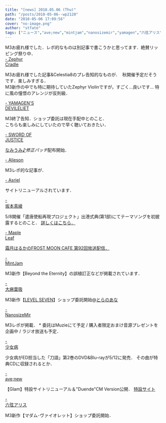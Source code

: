 ```yaml
---
title: "[news] 2010.05.06 (Thu)"
path: "/posts/2010-05-06--wp2120"
date: "2010-05-06 17:09:56"
cover: "no-image.png"
author: "stfate"
tags: ["ニュース","ave;new","mintjam","nanosizemir","yamagen","六弦アリス","坂本真綾","大臣","大麻葉吸","少女病","平松俊紀","霜月はるか"]
---
```


<style type="text/css">
<!--
p {white-space: pre-wrap};
-->
</style>

M3お疲れ様でした．レポ的なものは別記事で書こうかと思ってます．絶賛リッピング祭り中．
<a  href="http://www.zephyr-cradle.info/diary/" target="_blank">- Zephyr Cradle</a>
<div >M3お疲れ様でした記事&Celestia8のプレ告知的なものが．
<a href="http://www.zephyr-cradle.info/celestia/index.php/メインページ" target="_blank"><img src="http://www.zephyr-cradle.info/celestia/_bn/bn_cele8_pre.jpg" alt="" /></a>
秋開催予定だそうです．楽しみすぎる．
<div >M3新作の中でも特に期待していたZephyr Violinですが，すごく…良いです…
特に風の憧憬のアレンジが反則級．</div></div>

<a  href="http://devileliet.gozaru.jp/" target="_blank">- YAMAGEN'S DEVILELIET</a>
<div >M3終了告知．ショップ委託は現在手配中とのこと．
<div >こちらも楽しみにしていたので早く聴いておきたい．</div></div>

<a  href="http://www.soj.razor.jp/" target="_blank">- SWORD OF JUSTICE</a>
<div ><a href="http://www.soj.razor.jp/namiumi/support.html" target="_blank">なみうみ♪</a><em>修正パッチ</em>配布開始．</div>

<a  href="http://alieson.jugem.jp/" target="_blank">- Alieson</a>
<div >M3レポ的な記事が．</div>

<a  href="http://asriel.jp/" target="_blank">- Asriel</a>
<div >サイトリニューアルされています．</div>

<a  href="http://www.jvcmusic.co.jp/maaya/news/index.html" target="_blank">- 坂本真綾</a>
<div >5/8開催「遣唐使船再現プロジェクト」出港式典(第1部)にてテーマソングを初披露するとのこと．
<a href="http://www.kentoushisen.com/ja/syukkoushikiten.html" target="_blank">詳しくはこちら．</a></div>

<a  href="http://shimotsukin.com/" target="_blank">- Maple Leaf</a>
<div ><a href="http://www.timerocket.co.jp/fmc/" target="_blank">霜月はるかのFROST MOON CAFE 第92回放送配信．</a></div>

<a  href="http://ameblo.jp/mint-jam/" target="_blank">- MintJam</a>
<div >M3新作【Beyond the Eternity】の誤植訂正などが掲載されています．</div>

<a  href="http://www.human-bbq.com/" target="_blank">- 大麻葉吸</a>
<div >M3新作【<a href="http://www.human-bbq.com/lv_7.html" target="_blank">LEVEL SEVEN</a>】ショップ委託開始@<a href="http://www.toranoana.jp/mailorder/article/04/0010/21/88/040010218898.html" target="_blank">とらのあな</a></div>

<a  href="http://blog.livedoor.jp/paru_taro/archives/51075456.html" target="_blank">- NanosizeMir</a>
<div >M3レポが掲載．
* 委託はMuzieにて予定 / 購入者限定おまけ音源プレゼントを企画中 / ラジオ放送も予定．</div>

<a  href="http://www.girldisease.com/" target="_blank">- 少女病</a>
<div >少女病がED担当した「刀語」第2巻のDVD&Blu-rayが5/12に発売．
その曲が特典CDに収録されるとか．</div>

<a  href="http://www.avenew.jp/top.html" target="_blank">- ave;new</a>
<div >【Glam】特設サイトリニューアル＆"Duende"CM Version公開．
<a href="http://www.avenew.jp/sp/glam/top.html" target="_blank">特設サイト</a></div>

<a  href="http://www.rokugen.net/" target="_blank">- 六弦アリス</a>
<div >M3新作【マダム･ヴァイオレット】ショップ委託開始．</div>